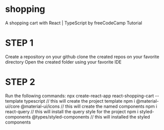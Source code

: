 # shopping
A shopping cart with React | TypeScript by freeCodeCamp Tutorial

# STEP 1
Create a repository on your github
clone the created repos on your favorite directory
Open the created folder using your favorite IDE

# STEP 2
Run the following commands:
npx create-react-app react-shopping-cart --template typescript  // this will create the project template
npm i @material-ui/core @material-ui/icons // this will create the named components
npm i react-query  // this will install the query style for the project
npm i styled-components @types/styled-components  // this will installed the styled components
